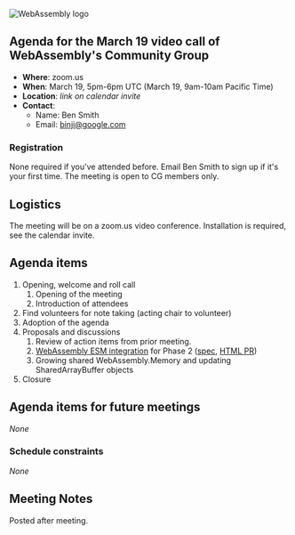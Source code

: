 ![WebAssembly logo](/images/WebAssembly.png)

## Agenda for the March 19 video call of WebAssembly's Community Group

- **Where**: zoom.us
- **When**: March 19, 5pm-6pm UTC (March 19, 9am-10am Pacific Time)
- **Location**: *link on calendar invite*
- **Contact**:
    - Name: Ben Smith
    - Email: binji@google.com

### Registration

None required if you've attended before. Email Ben Smith to sign up if it's
your first time. The meeting is open to CG members only.

## Logistics

The meeting will be on a zoom.us video conference.
Installation is required, see the calendar invite.

## Agenda items

1. Opening, welcome and roll call
    1. Opening of the meeting
    1. Introduction of attendees
1. Find volunteers for note taking (acting chair to volunteer)
1. Adoption of the agenda
1. Proposals and discussions
    1. Review of action items from prior meeting.
    1. [WebAssembly ESM integration](https://github.com/WebAssembly/esm-integration/blob/master/proposals/esm-integration/README.md) for Phase 2 ([spec](https://webassembly.github.io/esm-integration/js-api/index.html#esm-integration), [HTML PR](https://github.com/whatwg/html/pull/4372))
    1. Growing shared WebAssembly.Memory and updating SharedArrayBuffer objects
1. Closure

## Agenda items for future meetings

*None*

### Schedule constraints

*None*

## Meeting Notes

Posted after meeting.
